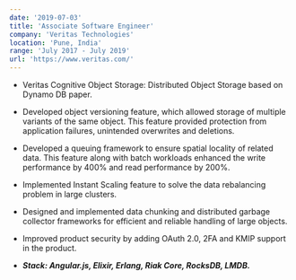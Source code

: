 ```yaml
---
date: '2019-07-03'
title: 'Associate Software Engineer'
company: 'Veritas Technologies'
location: 'Pune, India'
range: 'July 2017 - July 2019'
url: 'https://www.veritas.com/'
---
```


- Veritas Cognitive Object Storage: Distributed Object Storage based on Dynamo
  DB paper.

- Developed object versioning feature, which allowed storage of multiple
  variants of the same object. This feature provided protection from application
  failures, unintended overwrites and deletions.

- Developed a queuing framework to ensure spatial locality of related data. This
  feature along with batch workloads enhanced the write performance by 400% and
  read performance by 200%.

- Implemented Instant Scaling feature to solve the data rebalancing problem in
  large clusters.

- Designed and implemented data chunking and distributed garbage collector
  frameworks for efficient and reliable handling of large objects.

- Improved product security by adding OAuth 2.0, 2FA and KMIP support in the
  product.

- **_Stack: Angular.js, Elixir, Erlang, Riak Core, RocksDB, LMDB._**

